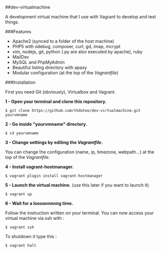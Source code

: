##dev-virtualmachine

A development virtual machine that I use with Vagrant to develop and test things.

###Features

- Apache2 (synced to a folder of the host machine)
- PHP5 with xdebug, composer, curl, gd, imap, mcrypt
- vim, nodejs, git, python (.py are also executed by apache), ruby
- MailDev
- MySQL and PhpMyAdmin
- Beautiful listing directory with apaxy 
- Modular configuration (at the top of the *Vagrantfile*)

###Installation

First you need Git (obviously), Virtualbox and Vagrant.

**1 - Open your terminal and clone this repository.**

	$ git clone https://github.com/thdoteo/dev-virtualmachine.git yourvmname

**2 - Go inside "yourvmname" directory.**

	$ cd yourvmname

**3 - Change settings by editing the *Vagrantfile*.**

You can change the configuration (name, ip, timezone, webpath...) at the top of the *Vagrantfile*.

**4 - Install vagrant-hostmanager.**

	$ vagrant plugin install vagrant-hostmanager

**5 - Launch the virtual machine.** (use this later if you want to launch it)

	$ vagrant up

**6 - Wait for a loooonnnnng time.**
	
Follow the instruction written on your terminal. You can now access your virtual machine via ssh with :

	$ vagrant ssh

To shutdown it type this :

	$ vagrant halt